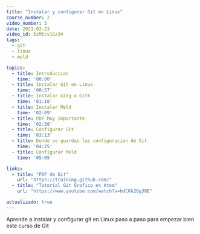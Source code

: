 ```yaml
---
title: "Instalar y configurar Git en Linux"
course_number: 2
video_number: 3
date: 2021-02-23
video_id: 5zM5cv1Gz34
tags:
  - git
  - linux
  - meld

topics:
  - title: Introduccion
    time: '00:00'
  - title: Instalar Git en Linux
    time: '00:57'
  - title: Instalar Gitg o Gitk
    time: '01:18'
  - title: Instalar Meld
    time: '02:09'
  - title: PDF Muy importante
    time: '02:38'
  - title: Configurar Git
    time: '03:13'
  - title: Donde se guardas las configuracion de Git
    time: '04:25'    
  - title: Configurar Meld
    time: '05:05'

links:
  - title: "PDF de Git"
    url: "https://training.github.com/"
  - title: "Tutorial Git Grafico en Atom"
    url: "https://www.youtube.com/watch?v=bdCKk2GgJ8E"

actualizado: true
---
```


Aprende a instalar y configurar git en Linux paso a paso para empezar bien este curso de Git
